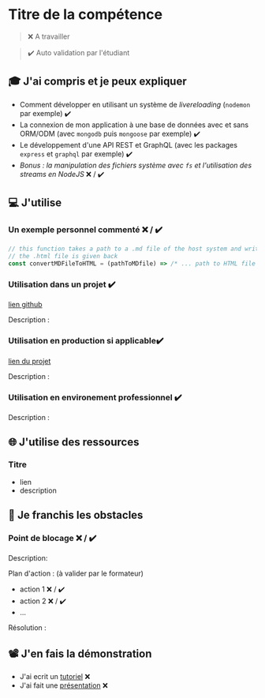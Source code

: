# Titre de la compétence

> ❌ A travailler

> ✔️ Auto validation par l'étudiant

## 🎓 J'ai compris et je peux expliquer

- Comment développer en utilisant un système de *livereloading* (`nodemon` par exemple)  ✔️
- La connexion de mon application à une base de données avec et sans ORM/ODM (avec `mongodb` puis `mongoose` par exemple)  ✔️
- Le développement d'une API REST et GraphQL (avec les packages `express` et `graphql` par exemple)  ✔️
- *Bonus : la manipulation des fichiers système avec `fs` et l'utilisation des streams en NodeJS* ❌ / ✔️

## 💻 J'utilise

### Un exemple personnel commenté ❌ / ✔️

```javascript
// this function takes a path to a .md file of the host system and write the HTML version of this file
// the .html file is given back
const convertMDFileToHTML = (pathToMDfile) => /* ... path to HTML file */
```

### Utilisation dans un projet ✔️

[lien github](...)

Description :

### Utilisation en production si applicable✔️

[lien du projet](...)

Description :

### Utilisation en environement professionnel ✔️

Description :

## 🌐 J'utilise des ressources

### Titre

- lien
- description

## 🚧 Je franchis les obstacles

### Point de blocage  ❌ / ✔️

Description:

Plan d'action : (à valider par le formateur)

- action 1 ❌ / ✔️
- action 2 ❌ / ✔️
- ...

Résolution :

## 📽️ J'en fais la démonstration

- J'ai ecrit un [tutoriel](...) ❌ 
- J'ai fait une [présentation](...) ❌ 
